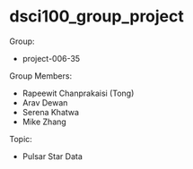 # dsci100_group_project

Group:
- project-006-35

Group Members:
- Rapeewit Chanprakaisi (Tong)
- Arav Dewan
- Serena Khatwa
- Mike Zhang

Topic: 
- Pulsar Star Data